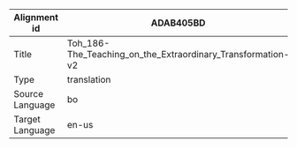 |Alignment id | ADAB405BD
| --- | --- 
|Title | Toh_186-The_Teaching_on_the_Extraordinary_Transformation-v2 
|Type | translation
|Source Language | bo
|Target Language | en-us
